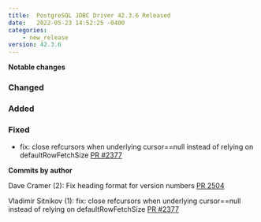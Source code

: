 ```yaml
---
title:  PostgreSQL JDBC Driver 42.3.6 Released
date:   2022-05-23 14:52:25 -0400
categories:
    - new_release
version: 42.3.6
---
```

**Notable changes**

### Changed

### Added

### Fixed
- fix: close refcursors when underlying cursor==null instead of relying on defaultRowFetchSize [PR #2377](https://github.com/pgjdbc/pgjdbc/pull/2377)


<!--more-->

**Commits by author**

Dave Cramer (2):
      Fix heading format for version numbers [PR 2504](https://github.com/pgjdbc/pgjdbc/pull/2504)

Vladimir Sitnikov (1):
      fix: close refcursors when underlying cursor==null instead of relying on defaultRowFetchSize [PR #2377](https://github.com/pgjdbc/pgjdbc/pull/2377)



    
